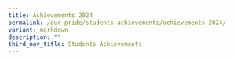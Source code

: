 ```yaml
---
title: Achievements 2024
permalink: /our-pride/students-achievements/achievements-2024/
variant: markdown
description: ""
third_nav_title: Students Achievements
---
```

